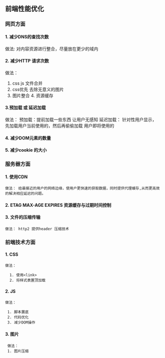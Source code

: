 ## 前端性能优化

### 网页方面
#### 1. 减少DNS的查找次数
   
   做法: 对内容资源进行整合，尽量放在更少的域内

#### 2. 减少HTTP 请求次数
   做法： 
  1. css js 文件合并
   2. css优先 去除无意义的图片
   3. 图片整合
    4. 资源缓存

#### 3.预加载 或 延迟加载
   做法： 预加载：提前加载一些东西 让用户无感知
         延迟加载： 针对性用户显示，先加载用户当前使用的，然后再偷偷加载 用户即将使用的

#### 4. 减少DOM元素的数量

#### 5. 减少cookie 的大小

### 服务器方面

#### 1. 使用CDN  
    做法： 给最接近的用户的网络边缘，使用户更快速的获取数据，同时提供代理缓存,从而更高效的解决相应延迟的问题。

#### 2. ETAG MAX-AGE EXPIRES 资源缓存与过期时间控制

#### 3. 文件的压缩传输
    做法： http2 提供header 压缩技术

### 前端技术方面

#### 1. CSS
    做法：
      
      1. 使用<link>
      2. 将样式表置顶加载

#### 2. JS
    做法： 

     1. 脚本置底
     2. 代码优化
     3. 减少DOM操作

#### 3. 图片
     做法： 
     1. 图片压缩

